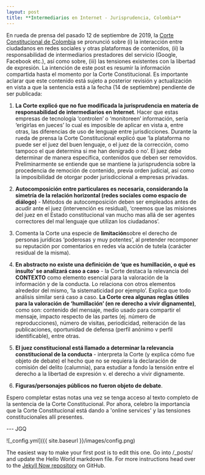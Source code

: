 ```yaml
---
layout: post
title: **Intermediarios en Internet - Jurisprudencia, Colombia**
---
```


En rueda de prensa del pasado 12 de septiembre de 2019, la [Corte Constitucional de Colombia](https://www.facebook.com/corteconstitucionaldecolombia/videos/500870387391448/UzpfSTY3MDA5NTcyMzoxMDE2MjY3MTkyODM5NTcyNA/?__xts__[0]=68.ARCHreSLi44A8lGUPwA06lNdZyyByQ8sg20xPZRRKnfb-6j_XMRqFHrHawYn0RAmyUXoMGNI9e8KZCts4Yit0oubcSHRs8zgBKsSu6SeJmSkkR57iMg0dzACG4Todnr7XQy5coZOSjX_xJIPGip4udstgt7FWQEuI2JeLV6MbdZAI7ly664ORU8LHZY0XP-xXRJCsaDKydkFXSUSArQDZyS5h9ncTDfIdf7kn4mgi-XU2QHRwRBwuAFsCyqoHgBFba45RGuOvyATDPUgNLyl-hSD4-GfCdo-ul1L2wHo77J8i6dqmnPpQHWrMaHh7Hfk_u5MG_Aoaa-6be5b9lq83W7KsV2CZg&__tn__=K-R) se pronunció sobre (i) la interacción entre ciudadanos en redes sociales y otras plataformas de contenidos, (ii) la responsabilidad de intermediarios prestadores del servicio (Google, Facebook etc.), así como sobre, (iii) las tensiones existentes con la libertad de expresión. La intención de este post es resumir la información compartida hasta el momento por la Corte Constitucional. Es importante aclarar que este contenido está sujeto a posterior revisión y actualización en vista a que la sentencia está a la fecha (14 de septiembre) pendiente de ser publicada:

1. **La Corte explicó que no fue modificada la jurisprudencia en materia de responsabilidad de intermediarios en Internet**. Hacer que estas empresas de tecnología ‘controlen’ o ‘monitoreen’ información, sería ‘erigirlas en jueces’ lo cual es imposible de aplicar en vista a, entre otras, las diferencias de uso de lenguaje entre jurisdicciones. Durante la rueda de prensa la Corte Constitucional explicó que ‘la plataforma no puede ser el juez del buen lenguaje, o el juez de la corrección, como tampoco el que determina si me han denigrado o no’. El juez debe determinar de manera específica, contenidos que deben ser removidos. Preliminarmente se entiende que se mantiene la jurisprudencia sobre la procedencia de remoción de contenido, previa orden judicial, así como la imposibilidad de otorgar poder jurisdiccional a empresas privadas.


2. **Autocomposición entre particulares es necesaria, considerando la simetría de la relación horizontal (redes sociales como espacio de diálogo)** - Métodos de autocomposición deben ser empleados antes de acudir ante el juez (intervención es residual), ‘creemos que las misiones del juez en el Estado constitucional van mucho mas allá de ser agentes correctores del mal lenguaje que utilizan los ciudadanos’.

3. Comenta la Corte una especie de **limitación**sobre el derecho de personas jurídicas ‘poderosas y muy potentes’, al pretender recomponer su reputación por comentarios en redes vía acción de tutela (carácter residual de la misma).

4. **En abstracto no existe una definición de ‘que es humillación, o qué es insulto’ se analizará caso a caso** - la Corte destaca la relevancia del **CONTEXTO** como elemento esencial para la valoración de la información y de la conducta. Lo relaciona con otros elementos alrededor del mismo, ‘la sistematicidad por ejemplo’. Explica que todo análisis similar será caso a caso. **La Corte crea algunas reglas útiles para la valoración de ‘humillación’ (en re derecho a vivir dignamente)**, como son: contenido del mensaje, medio usado para compartir el mensaje, impacto respecto de las partes (ej. número de reproducciones), número de visitas, periodicidad, reiteración de las publicaciones, oportunidad de defensa (perfil anónimo v perfil identificable), entre otras.
 
5. **El juez constitucional está llamado a determinar la relevancia constitucional de la conducta** - interpreta la Corte (y explica cómo fue objeto de debate) el hecho que no se requiera la declaración de comisión del delito (calumnia), para estudiar a fondo la tensión entre el derecho a la libertad de expresión v. el derecho a vivir dignamente.
 
6. **Figuras/personajes públicos no fueron objeto de debate**.


Espero completar estas notas una vez se tenga acceso al texto completo de la sentencia de la Corte Constitucional. Por ahora, celebro la importancia que la Corte Constitucional está dando a 'online services' y las tensiones constitucionales allí presentes.

--- JGQ

![_config.yml]({{ site.baseurl }}/images/config.png)

The easiest way to make your first post is to edit this one. Go into /_posts/ and update the Hello World markdown file. For more instructions head over to the [Jekyll Now repository](https://github.com/barryclark/jekyll-now) on GitHub.
